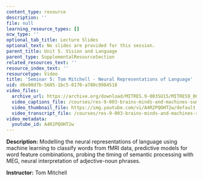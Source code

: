```yaml
---
content_type: resource
description: ''
file: null
learning_resource_types: []
ocw_type: ''
optional_tab_title: Lecture Slides
optional_text: No slides are provided for this session.
parent_title: Unit 5. Vision and Language
parent_type: SupplementalResourceSection
related_resources_text: ''
resource_index_text: ''
resourcetype: Video
title: 'Seminar 5: Tom Mitchell - Neural Representations of Language'
uid: d6e90d7b-5685-1bc5-8170-a780c9984518
video_files:
  archive_url: https://archive.org/download/MITRES.9-003SU15/MITRES9_003SU15_Seminar_5_300k.mp4
  video_captions_file: /courses/res-9-003-brains-minds-and-machines-summer-course-summer-2015/66328dc743b652f2b47850c069a230ea_A4R2PQOHT2w.vtt
  video_thumbnail_file: https://img.youtube.com/vi/A4R2PQOHT2w/default.jpg
  video_transcript_file: /courses/res-9-003-brains-minds-and-machines-summer-course-summer-2015/7368c7faa6324bcc3126ee48f904d722_A4R2PQOHT2w.pdf
video_metadata:
  youtube_id: A4R2PQOHT2w
---
```


**Description:** Modelling the neural representations of language using machine learning to classify words from fMRI data, predictive models for word feature combinations, probing the timing of semantic processing with MEG, neural interpretation of adjective-noun phrases.

**Instructor:** Tom Mitchell